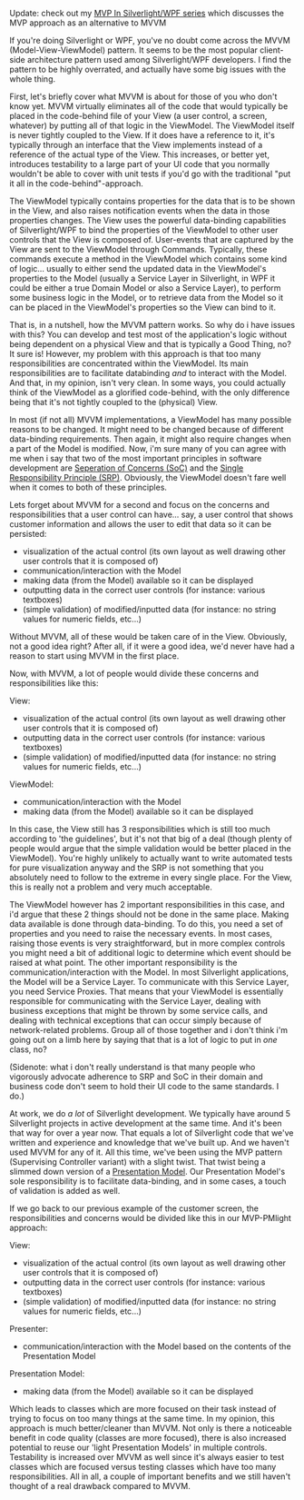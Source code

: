 Update: check out my <a href="http://davybrion.com/blog/2010/08/mvp-in-silverlightwpf-series/">MVP In Silverlight/WPF series</a> which discusses the MVP approach as an alternative to MVVM

If you're doing Silverlight or WPF, you've no doubt come across the MVVM (Model-View-ViewModel) pattern.  It seems to be the most popular client-side architecture pattern used among Silverlight/WPF developers.  I find the pattern to be highly overrated, and actually have some big issues with the whole thing. 

First, let's briefly cover what MVVM is about for those of you who don't know yet.  MVVM virtually eliminates all of the code that would typically be placed in the code-behind file of your View (a user control, a screen, whatever) by putting all of that logic in the ViewModel.  The ViewModel itself is never tightly coupled to the View. If it does have a reference to it, it's typically through an interface that the View implements instead of a reference of the actual type of the View.  This increases, or better yet, introduces testability to a large part of your UI code that you normally wouldn't be able to cover with unit tests if you'd go with the traditional "put it all in the code-behind"-approach.

The ViewModel typically contains properties for the data that is to be shown in the View, and also raises notification events when the data in those properties changes.  The View uses the powerful data-binding capabilities of Silverlight/WPF to bind the properties of the ViewModel to other user controls that the View is composed of.  User-events that are captured by the View are sent to the ViewModel through Commands.  Typically, these commands execute a method in the ViewModel which contains some kind of logic... usually to either send the updated data in the ViewModel's properties to the Model (usually a Service Layer in Silverlight, in WPF it could be either a true Domain Model or also a Service Layer), to perform some business logic in the Model, or to retrieve data from the Model so it can be placed in the ViewModel's properties so the View can bind to it.

That is, in a nutshell, how the MVVM pattern works.  So why do i have issues with this? You can develop and test most of the application's logic without being dependent on a physical View and that is typically a Good Thing, no? It sure is!  However, my problem with this approach is that  too many responsibilities are concentrated within the ViewModel.  Its main responsibilities are to facilitate databinding <em>and</em> to interact with the Model.  And that, in my opinion, isn't very clean.  In some ways, you could actually think of the ViewModel as a glorified code-behind, with the only difference being that it's not tightly coupled to the (physical) View.

In most (if not all) MVVM implementations, a ViewModel has many possible reasons to be changed.  It might need to be changed because of different data-binding requirements.  Then again, it might also require changes when a part of the Model is modified.  Now, i'm sure many of you can agree with me when i say that two of the most important principles in software development are <a href="http://en.wikipedia.org/wiki/Separation_of_concerns">Seperation of Concerns (SoC)</a> and the <a href="http://en.wikipedia.org/wiki/Single_responsibility_principle">Single Responsibility Principle (SRP)</a>.  Obviously, the ViewModel doesn't fare well when it comes to both of these principles. 

Lets forget about MVVM for a second and focus on the concerns and responsibilities that a user control can have... say, a user control that shows customer information and allows the user to edit that data so it can be persisted:
<ul>
	<li>visualization of the actual control (its own layout as well drawing other user controls that it is composed of)</li>
	<li>communication/interaction with the Model</li>
	<li>making data (from the Model) available so it can be displayed</li>
	<li>outputting data in the correct user controls (for instance: various textboxes)</li>
	<li>(simple validation) of modified/inputted data (for instance: no string values for numeric fields, etc...)</li>
</ul>

Without MVVM, all of these would be taken care of in the View.  Obviously, not a good idea right?  After all, if it were a good idea, we'd never have had a reason to start using MVVM in the first place.

Now, with MVVM, a lot of people would divide these concerns and responsibilities like this:

View:
<ul>
	<li>visualization of the actual control (its own layout as well drawing other user controls that it is composed of)</li>
	<li>outputting data in the correct user controls (for instance: various textboxes)</li>
	<li>(simple validation) of modified/inputted data (for instance: no string values for numeric fields, etc...)</li>
</ul>

ViewModel:
<ul>
	<li>communication/interaction with the Model</li>
	<li>making data (from the Model) available so it can be displayed</li>
</ul>

In this case, the View still has 3 responsibilities which is still too much according to 'the guidelines', but it's not that big of a deal (though plenty of people would argue that the simple validation would be better placed in the ViewModel).  You're highly unlikely to actually want to write automated tests for pure visualization anyway and the SRP is not something that you absolutely need to follow to the extreme in every single place.  For the View, this is really not a problem and very much acceptable.

The ViewModel however has 2 important responsibilities in this case, and i'd argue that these 2 things should not be done in the same place.  Making data available is done through data-binding.  To do this, you need a set of properties and you need to raise the necessary events.  In most cases, raising those events is very straightforward, but in more complex controls you might need a bit of additional logic to determine which event should be raised at what point.  The other important responsibility is the communication/interaction with the Model.  In most Silverlight applications, the Model will be a Service Layer.  To communicate with this Service Layer, you need Service Proxies.  That means that your ViewModel is essentially responsible for communicating with the Service Layer, dealing with business exceptions that might be thrown by some service calls, and dealing with technical exceptions that can occur simply because of network-related problems.  Group all of those together and i don't think i'm going out on a limb here by saying that that is a lot of logic to put in <em>one</em> class, no?

(Sidenote: what i don't really understand is that many people who vigorously advocate adherence to SRP and SoC in their domain and business code don't seem to hold their UI code to the same standards. I do.)

At work, we do <em>a lot</em> of Silverlight development.  We typically have around 5 Silverlight projects in active development at the same time.  And it's been that way for over a year now.  That equals a lot of Silverlight code that we've written and experience and knowledge that we've built up.  And we haven't used MVVM for any of it.  All this time, we've been using the MVP pattern (Supervising Controller variant) with a slight twist.  That twist being a slimmed down version of a <a href="http://www.martinfowler.com/eaaDev/PresentationModel.html">Presentation Model</a>.  Our Presentation Model's sole responsibility is to facilitate data-binding, and in some cases, a touch of validation is added as well.

If we go back to our previous example of the customer screen, the responsibilities and concerns would be divided like this in our MVP-PMlight approach:

View:
<ul>
	<li>visualization of the actual control (its own layout as well drawing other user controls that it is composed of)</li>
	<li>outputting data in the correct user controls (for instance: various textboxes)</li>
	<li>(simple validation) of modified/inputted data (for instance: no string values for numeric fields, etc...)</li>
</ul>

Presenter:
<ul>
	<li>communication/interaction with the Model based on the contents of the Presentation Model</li>
</ul>

Presentation Model: 
<ul>
	<li>making data (from the Model) available so it can be displayed</li>
</ul>

Which leads to classes which are more focused on their task instead of trying to focus on too many things at the same time.  In my opinion, this approach is much better/cleaner than MVVM.  Not only is there a noticeable benefit in code quality (classes are more focused), there is also increased potential to reuse our 'light Presentation Models' in multiple controls.  Testability is increased over MVVM as well since it's always easier to test classes which are focused versus testing classes which have too many responsibilities.  All in all, a couple of important benefits and we still haven't thought of a real drawback compared to MVVM.